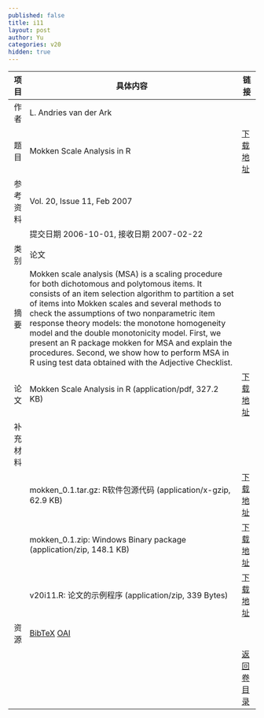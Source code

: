 ```yaml
---
published: false
title: i11
layout: post
author: Yu
categories: v20
hidden: true
---
```


| 项目 | 具体内容 | 链接 |
|---:|---|---|
| 作者 | L. Andries  van der Ark| |
| 题目 |Mokken Scale Analysis in R | [下载地址](http://www.jstatsoft.org/v20/i11/paper) |
| 参考资料 |Vol. 20, Issue 11, Feb 2007 | |
| | 提交日期 2006-10-01, 接收日期 2007-02-22| | 
| 类别 | 论文| |
| 摘要 | Mokken scale analysis (MSA) is a scaling procedure for both dichotomous and polytomous items. It consists of an item selection algorithm to partition a set of items into Mokken scales and several methods to check the assumptions of two nonparametric item response theory models: the monotone homogeneity model and the double monotonicity model. First, we present an R package mokken for MSA and explain the procedures.  Second, we show how to perform MSA in R using test data obtained with the Adjective Checklist.| |
| 论文 | Mokken Scale Analysis in R  (application/pdf, 327.2 KB)| [下载地址](http://www.jstatsoft.org/v20/i11/paper) |
| 补充材料 | | |
| |mokken_0.1.tar.gz: R软件包源代码  (application/x-gzip, 62.9 KB)|  [下载地址](http://www.jstatsoft.org/v20/i11/supp/1) |
| |mokken_0.1.zip: Windows Binary package  (application/zip, 148.1 KB)|  [下载地址](http://www.jstatsoft.org/v20/i11/supp/2) |
| |v20i11.R: 论文的示例程序  (application/zip, 339 Bytes)|  [下载地址](http://www.jstatsoft.org/v20/i11/supp/3) |
| 资源 | [BibTeX](http://www.jstatsoft.org/v20/i11/bibtex) [OAI](http://www.jstatsoft.org/oai?verb=GetRecord&identifier=oai.jstatsoft/v20/i11&prefix=oai_dc)| |
| |  | [返回卷目录]({{site.baseurl}}/volume/v20.html) |